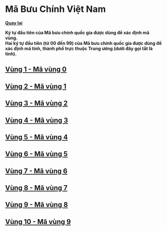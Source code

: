 # Mã Bưu Chính Việt Nam

**[Quay lại](https://khangshirokuma.github.io/MaBuuChinhVietNam/Danh_Sách/Mã_Tỉnh/)**

**Ký tự đầu tiên của Mã bưu chính quốc gia được dùng để xác định mã
vùng.**  
**Hai ký tự đầu tiên (từ 00 đến 99) của Mã bưu chính quốc gia được
dùng để xác định mã tỉnh, thành phố trực thuộc Trung ương (dưới đây gọi tắt là
tỉnh).**

## [Vùng 1 - Mã vùng 0](0/README.md)

## [Vùng 2 - Mã vùng 1](1/README.md)

## [Vùng 3 - Mã vùng 2](2/README.md)

## [Vùng 4 - Mã vùng 3](3/README.md)

## [Vùng 5 - Mã vùng 4](4/README.md)

## [Vùng 6 - Mã vùng 5](5/README.md)

## [Vùng 7 - Mã vùng 6](6/README.md)

## [Vùng 8 - Mã vùng 7](7/README.md)

## [Vùng 9 - Mã vùng 8](8/README.md)

## [Vùng 10 - Mã vùng 9](9/README.md)
